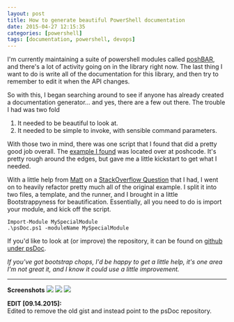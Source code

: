 ```yaml
---
layout: post
title: How to generate beautiful PowerShell documentation
date: 2015-04-27 12:15:35
categories: [powershell]
tags: [documentation, powershell, devops]
---
```


I'm currently maintaining a suite of powershell modules called [poshBAR](https://github.com/FutureStateMobile/poshBAR), and there's a lot of activity going on in the library right now. The last thing I want to do is write all of the documentation for this library, and then try to remember to edit it when the API changes.

So with this, I began searching around to see if anyone has already created a documentation generator... and yes, there are a few out there. The trouble I had was two fold

 1. It needed to be beautiful to look at.
 2. It needed to be simple to invoke, with sensible command parameters.

With those two in mind, there was one script that I found that did a pretty good job overall. The [example I found](http://poshcode.org/587) was located over at poshcode. It's pretty rough around the edges, but gave me a little kickstart to get what I needed.

With a little help from [Matt](https://stackoverflow.com/users/3829407/matt) on a [StackOverflow Question](http://stackoverflow.com/q/29780709/124069) that I had, I went on to heavily refactor pretty much all of the original example. I split it into two files, a template, and the runner, and I brought in a little Bootstrappyness for beautification. Essentially, all you need to do is import your module, and kick off the script.

```
Import-Module MySpecialModule
.\psDoc.ps1 -moduleName MySpecialModule
```

If you'd like to look at (or improve) the repository, it can be found on [github under psDoc](https://github.com/chaseflorell/psdoc).


*If you've got bootstrap chops, I'd be happy to get a little help, it's one area I'm not great it, and I know it could use a little improvement.*

-----

**Screenshots**
![](https://i.imgur.com/vVIHpP8.png)
![](https://i.imgur.com/H99LOoy.png)
![](https://i.imgur.com/ZJO7Qhj.png)

**EDIT [09.14.2015]:**  
Edited to remove the old gist and instead point to the psDoc repository.
